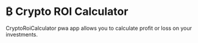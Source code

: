 # &#8383; Crypto ROI Calculator

CryptoRoiCalculator pwa app allows you to calculate profit or loss on your investments.

